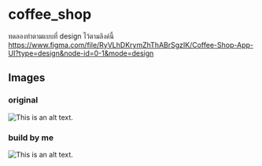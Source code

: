 # coffee_shop

ทดลองทำตามแบบที่ design ไว้ตามลิงค์นี้ https://www.figma.com/file/RyVLhDKrymZhThABrSgzIK/Coffee-Shop-App-UI?type=design&node-id=0-1&mode=design




## Images

<h3> original </h3>

![This is an alt text.](https://private-user-images.githubusercontent.com/141807038/309490261-6266f044-3c32-4569-bd33-860d7994b405.jpg?jwt=eyJhbGciOiJIUzI1NiIsInR5cCI6IkpXVCJ9.eyJpc3MiOiJnaXRodWIuY29tIiwiYXVkIjoicmF3LmdpdGh1YnVzZXJjb250ZW50LmNvbSIsImtleSI6ImtleTUiLCJleHAiOjE3MDk0MDA3MjgsIm5iZiI6MTcwOTQwMDQyOCwicGF0aCI6Ii8xNDE4MDcwMzgvMzA5NDkwMjYxLTYyNjZmMDQ0LTNjMzItNDU2OS1iZDMzLTg2MGQ3OTk0YjQwNS5qcGc_WC1BbXotQWxnb3JpdGhtPUFXUzQtSE1BQy1TSEEyNTYmWC1BbXotQ3JlZGVudGlhbD1BS0lBVkNPRFlMU0E1M1BRSzRaQSUyRjIwMjQwMzAyJTJGdXMtZWFzdC0xJTJGczMlMkZhd3M0X3JlcXVlc3QmWC1BbXotRGF0ZT0yMDI0MDMwMlQxNzI3MDhaJlgtQW16LUV4cGlyZXM9MzAwJlgtQW16LVNpZ25hdHVyZT03MTMyOWI0YmE4YjhhMmFjMTE5YjlkMDllMjgyMmYyYWY3ZDUxZGFlMWU5ZjA2OGE3MDAzODU1Y2ExYjhkYzY3JlgtQW16LVNpZ25lZEhlYWRlcnM9aG9zdCZhY3Rvcl9pZD0wJmtleV9pZD0wJnJlcG9faWQ9MCJ9.8xqmDrFKUGZm4YPoPeGnmGSYwMu64xZwR8dpJj7JoRg )

<h3> build by me </h3>

![This is an alt text.](https://private-user-images.githubusercontent.com/141807038/309490466-4067d7c7-046a-4c53-9b9c-bc9f32113b9b.jpg?jwt=eyJhbGciOiJIUzI1NiIsInR5cCI6IkpXVCJ9.eyJpc3MiOiJnaXRodWIuY29tIiwiYXVkIjoicmF3LmdpdGh1YnVzZXJjb250ZW50LmNvbSIsImtleSI6ImtleTUiLCJleHAiOjE3MDk0MDA5NjAsIm5iZiI6MTcwOTQwMDY2MCwicGF0aCI6Ii8xNDE4MDcwMzgvMzA5NDkwNDY2LTQwNjdkN2M3LTA0NmEtNGM1My05YjljLWJjOWYzMjExM2I5Yi5qcGc_WC1BbXotQWxnb3JpdGhtPUFXUzQtSE1BQy1TSEEyNTYmWC1BbXotQ3JlZGVudGlhbD1BS0lBVkNPRFlMU0E1M1BRSzRaQSUyRjIwMjQwMzAyJTJGdXMtZWFzdC0xJTJGczMlMkZhd3M0X3JlcXVlc3QmWC1BbXotRGF0ZT0yMDI0MDMwMlQxNzMxMDBaJlgtQW16LUV4cGlyZXM9MzAwJlgtQW16LVNpZ25hdHVyZT04NjAwMzNmYzIyMmUwM2UyMWRjYWUxOTEyOThiZGRhM2I3YjU3Y2JmZWE3NWFlZGQxMGU1NDVjN2U2OWViMDkzJlgtQW16LVNpZ25lZEhlYWRlcnM9aG9zdCZhY3Rvcl9pZD0wJmtleV9pZD0wJnJlcG9faWQ9MCJ9.OO24XEs-cyuNrMuJIMaRWTkX2NNgJyMLsXJyZz5FiEU)

